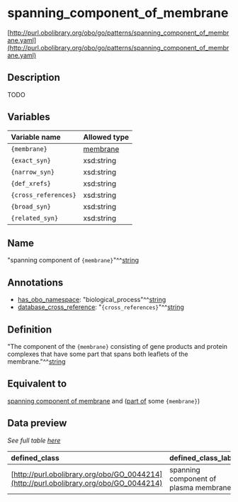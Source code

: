 # spanning_component_of_membrane

[http://purl.obolibrary.org/obo/go/patterns/spanning_component_of_membrane.yaml](http://purl.obolibrary.org/obo/go/patterns/spanning_component_of_membrane.yaml)

## Description

TODO




## Variables

| Variable name | Allowed type |
|:--------------|:-------------|
| `{membrane}` | [membrane](http://purl.obolibrary.org/obo/GO_0016020) |
| `{exact_syn}` | xsd:string |
| `{narrow_syn}` | xsd:string |
| `{def_xrefs}` | xsd:string |
| `{cross_references}` | xsd:string |
| `{broad_syn}` | xsd:string |
| `{related_syn}` | xsd:string |

## Name

"spanning component of `{membrane}`"^^[string](http://www.w3.org/2001/XMLSchema#string)

## Annotations

- [has_obo_namespace](http://www.geneontology.org/formats/oboInOwl#hasOBONamespace): "biological_process"^^[string](http://www.w3.org/2001/XMLSchema#string)
- [database_cross_reference](http://www.geneontology.org/formats/oboInOwl#hasDbXref): "`{cross_references}`"^^[string](http://www.w3.org/2001/XMLSchema#string)

## Definition

"The component of the `{membrane}` consisting of gene products and protein complexes that have some part that spans both leaflets of the membrane."^^[string](http://www.w3.org/2001/XMLSchema#string)

## Equivalent to

[spanning component of membrane](http://purl.obolibrary.org/obo/GO_0089717)  and ([part of](http://purl.obolibrary.org/obo/BFO_0000050) some `{membrane}`)







## Data preview

*See full table [here](https://github.com/geneontology/go-ontology/tree/master/src/design_patterns/membrane_spanning_component.tsv)*

| defined_class | defined_class_label | membrane | membrane_label |
|:--|:--|:--|:--|
| [http://purl.obolibrary.org/obo/GO_0044214](http://purl.obolibrary.org/obo/GO_0044214) | spanning component of plasma membrane | [http://purl.obolibrary.org/obo/GO_0005886](http://purl.obolibrary.org/obo/GO_0005886) | plasma membrane |

